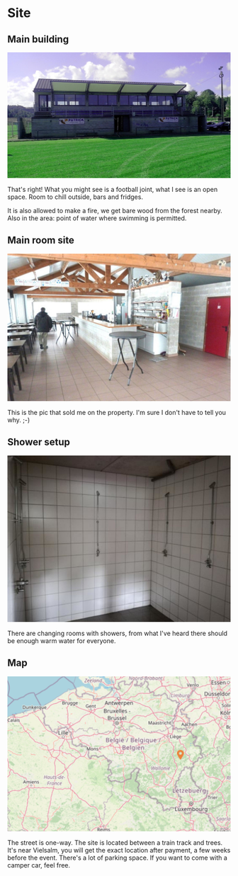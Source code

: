 
# Site

## Main building

![](.gitbook/assets/site1.jpeg)

That's right! What you might see is a football joint, what I see is an open space. Room to chill outside, bars and fridges.

It is also allowed to make a fire, we get bare wood from the forest nearby. Also in the area: point of water where swimming is permitted.

## Main room site

![](.gitbook/assets/site2.jpeg)

This is the pic that sold me on the property. I'm sure I don't have to tell you why. ;-\)

## Shower setup

![](.gitbook/assets/site3.jpeg)

There are changing rooms with showers, from what I've heard there should be enough warm water for everyone.

## Map

![](.gitbook/assets/map.png)

The street is one-way. The site is located between a train track and trees. It's near Vielsalm, you will get the exact location after payment, a few weeks before the event. There's a lot of parking space. If you want to come with a camper car, feel free.

